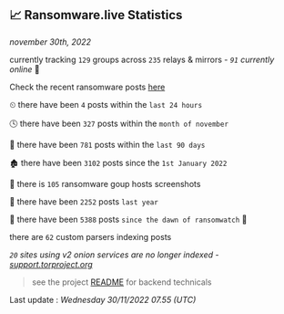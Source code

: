 
## 📈 Ransomware.live Statistics
_november 30th, 2022_

currently tracking `129` groups across `235` relays & mirrors - _`91` currently online_ 📡

Check the recent ransomware posts [here](https://www.ransomware.live/#/recentposts)


⏲ there have been `4` posts within the `last 24 hours`

🕓 there have been `327` posts within the `month of november`

📅 there have been `781` posts within the `last 90 days`

🏚 there have been `3102` posts since the `1st January 2022`

📸 there is `105` ransomware goup hosts screenshots

🚀 there have been `2252` posts `last year`

🦕 there have been `5388` posts `since the dawn of ransomwatch` 🐣

there are `62` custom parsers indexing posts

_`20` sites using v2 onion services are no longer indexed - [support.torproject.org](https://support.torproject.org/onionservices/v2-deprecation/)_

> see the project [README](https://github.com/jmousqueton/ransomwatch#readme) for backend technicals



Last update : _Wednesday 30/11/2022 07.55 (UTC)_


